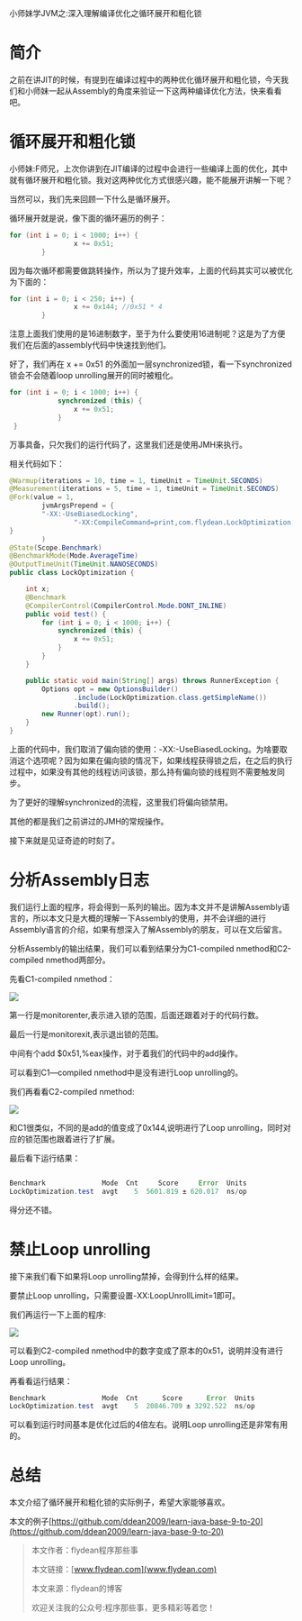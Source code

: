 小师妹学JVM之:深入理解编译优化之循环展开和粗化锁

# 简介

之前在讲JIT的时候，有提到在编译过程中的两种优化循环展开和粗化锁，今天我们和小师妹一起从Assembly的角度来验证一下这两种编译优化方法，快来看看吧。

# 循环展开和粗化锁

小师妹:F师兄，上次你讲到在JIT编译的过程中会进行一些编译上面的优化，其中就有循环展开和粗化锁。我对这两种优化方式很感兴趣，能不能展开讲解一下呢？

当然可以，我们先来回顾一下什么是循环展开。

循环展开就是说，像下面的循环遍历的例子：

~~~java
for (int i = 0; i < 1000; i++) {
                x += 0x51;
        }
~~~

因为每次循环都需要做跳转操作，所以为了提升效率，上面的代码其实可以被优化为下面的：

~~~java
for (int i = 0; i < 250; i++) {
                x += 0x144; //0x51 * 4
        }
~~~

注意上面我们使用的是16进制数字，至于为什么要使用16进制呢？这是为了方便我们在后面的assembly代码中快速找到他们。

好了，我们再在 x += 0x51 的外面加一层synchronized锁，看一下synchronized锁会不会随着loop unrolling展开的同时被粗化。

~~~java
for (int i = 0; i < 1000; i++) {
            synchronized (this) {
                x += 0x51;
            }
 }
~~~

万事具备，只欠我们的运行代码了，这里我们还是使用JMH来执行。

相关代码如下：

~~~java
@Warmup(iterations = 10, time = 1, timeUnit = TimeUnit.SECONDS)
@Measurement(iterations = 5, time = 1, timeUnit = TimeUnit.SECONDS)
@Fork(value = 1,
        jvmArgsPrepend = {
        "-XX:-UseBiasedLocking",
                "-XX:CompileCommand=print,com.flydean.LockOptimization::test"
}
        )
@State(Scope.Benchmark)
@BenchmarkMode(Mode.AverageTime)
@OutputTimeUnit(TimeUnit.NANOSECONDS)
public class LockOptimization {

    int x;
    @Benchmark
    @CompilerControl(CompilerControl.Mode.DONT_INLINE)
    public void test() {
        for (int i = 0; i < 1000; i++) {
            synchronized (this) {
                x += 0x51;
            }
        }
    }

    public static void main(String[] args) throws RunnerException {
        Options opt = new OptionsBuilder()
                .include(LockOptimization.class.getSimpleName())
                .build();
        new Runner(opt).run();
    }
}
~~~

上面的代码中，我们取消了偏向锁的使用：-XX:-UseBiasedLocking。为啥要取消这个选项呢？因为如果在偏向锁的情况下，如果线程获得锁之后，在之后的执行过程中，如果没有其他的线程访问该锁，那么持有偏向锁的线程则不需要触发同步。

为了更好的理解synchronized的流程，这里我们将偏向锁禁用。

其他的都是我们之前讲过的JMH的常规操作。

接下来就是见证奇迹的时刻了。

# 分析Assembly日志

我们运行上面的程序，将会得到一系列的输出。因为本文并不是讲解Assembly语言的，所以本文只是大概的理解一下Assembly的使用，并不会详细的进行Assembly语言的介绍，如果有想深入了解Assembly的朋友，可以在文后留言。

分析Assembly的输出结果，我们可以看到结果分为C1-compiled nmethod和C2-compiled nmethod两部分。

先看C1-compiled nmethod：

![](https://img-blog.csdnimg.cn/20200603231112541.png?x-oss-process=image/watermark,type_ZmFuZ3poZW5naGVpdGk,shadow_0,text_aHR0cDovL3d3dy5mbHlkZWFuLmNvbQ==,size_35,color_8F8F8F,t_70)

第一行是monitorenter,表示进入锁的范围，后面还跟着对于的代码行数。

最后一行是monitorexit,表示退出锁的范围。

中间有个add $0x51,%eax操作，对于着我们的代码中的add操作。

可以看到C1—compiled nmethod中是没有进行Loop unrolling的。

我们再看看C2-compiled nmethod:

![](https://img-blog.csdnimg.cn/20200603231506361.png?x-oss-process=image/watermark,type_ZmFuZ3poZW5naGVpdGk,shadow_0,text_aHR0cDovL3d3dy5mbHlkZWFuLmNvbQ==,size_35,color_8F8F8F,t_70)

和C1很类似，不同的是add的值变成了0x144,说明进行了Loop unrolling，同时对应的锁范围也跟着进行了扩展。

最后看下运行结果：

~~~java

Benchmark              Mode  Cnt     Score     Error  Units
LockOptimization.test  avgt    5  5601.819 ± 620.017  ns/op
~~~

得分还不错。

# 禁止Loop unrolling

接下来我们看下如果将Loop unrolling禁掉，会得到什么样的结果。

要禁止Loop unrolling，只需要设置-XX:LoopUnrollLimit=1即可。

我们再运行一下上面的程序:

![](https://img-blog.csdnimg.cn/20200603231931684.png?x-oss-process=image/watermark,type_ZmFuZ3poZW5naGVpdGk,shadow_0,text_aHR0cDovL3d3dy5mbHlkZWFuLmNvbQ==,size_35,color_8F8F8F,t_70)

可以看到C2-compiled nmethod中的数字变成了原本的0x51，说明并没有进行Loop unrolling。

再看看运行结果：

~~~java
Benchmark              Mode  Cnt      Score      Error  Units
LockOptimization.test  avgt    5  20846.709 ± 3292.522  ns/op
~~~

可以看到运行时间基本是优化过后的4倍左右。说明Loop unrolling还是非常有用的。

# 总结

本文介绍了循环展开和粗化锁的实际例子，希望大家能够喜欢。

本文的例子[https://github.com/ddean2009/learn-java-base-9-to-20](https://github.com/ddean2009/learn-java-base-9-to-20)

> 本文作者：flydean程序那些事
> 
> 本文链接：[www.flydean.com](www.flydean.com)
> 
> 本文来源：flydean的博客
> 
> 欢迎关注我的公众号:程序那些事，更多精彩等着您！




